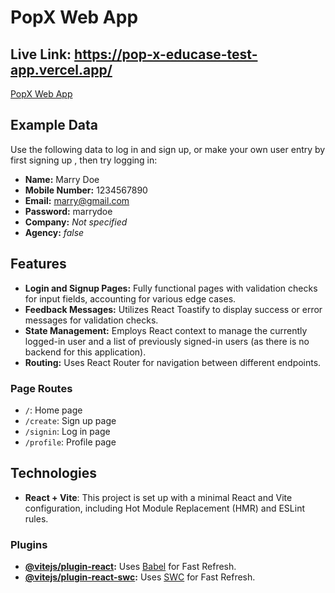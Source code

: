 # PopX Web App

## Live Link: https://pop-x-educase-test-app.vercel.app/

[PopX Web App](https://pop-x-educase-test-app.vercel.app/)

## Example Data

Use the following data to log in and sign up, or make your own user entry by first signing up , then try logging in:

- **Name:** Marry Doe
- **Mobile Number:** 1234567890
- **Email:** marry@gmail.com
- **Password:** marrydoe
- **Company:** *Not specified*
- **Agency:** *false*

## Features

- **Login and Signup Pages:** Fully functional pages with validation checks for input fields, accounting for various edge cases.
- **Feedback Messages:** Utilizes React Toastify to display success or error messages for validation checks.
- **State Management:** Employs React context to manage the currently logged-in user and a list of previously signed-in users (as there is no backend for this application).
- **Routing:** Uses React Router for navigation between different endpoints.

### Page Routes

- `/`: Home page
- `/create`: Sign up page
- `/signin`: Log in page
- `/profile`: Profile page

## Technologies

- **React + Vite**: This project is set up with a minimal React and Vite configuration, including Hot Module Replacement (HMR) and ESLint rules.

### Plugins

- **[@vitejs/plugin-react](https://github.com/vitejs/vite-plugin-react/blob/main/packages/plugin-react/README.md):** Uses [Babel](https://babeljs.io/) for Fast Refresh.
- **[@vitejs/plugin-react-swc](https://github.com/vitejs/vite-plugin-react-swc):** Uses [SWC](https://swc.rs/) for Fast Refresh.
